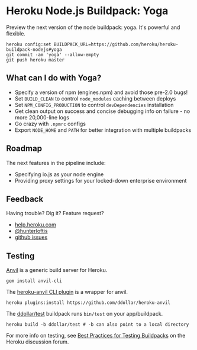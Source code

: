 # Heroku Node.js Buildpack: Yoga

Preview the next version of the node buildpack: yoga. It's powerful and flexible.

```shell
heroku config:set BUILDPACK_URL=https://github.com/heroku/heroku-buildpack-nodejs#yoga
git commit -am 'yoga' --allow-empty
git push heroku master
```

## What can I do with Yoga?

- Specify a version of npm (engines.npm) and avoid those pre-2.0 bugs!
- Set `BUILD_CLEAN` to control `node_modules` caching between deploys
- Set `NPM_CONFIG_PRODUCTION` to control `devDependencies` installation
- Get clean output on success and concise debugging info on failure - no more 20,000-line logs
- Go crazy with `.npmrc` configs
- Export `NODE_HOME` and `PATH` for better integration with multiple buildpacks

## Roadmap

The next features in the pipeline include:

- Specifying io.js as your node engine
- Providing proxy settings for your locked-down enterprise environment

## Feedback

Having trouble? Dig it? Feature request?

- [help.heroku.com](https://help.heroku.com/)
- [@hunterloftis](http://twitter.com/hunterloftis)
- [github issues](https://github.com/heroku/heroku-buildpack-nodejs/issues)

## Testing

[Anvil](https://github.com/ddollar/anvil) is a generic build server for Heroku.

```
gem install anvil-cli
```

The [heroku-anvil CLI plugin](https://github.com/ddollar/heroku-anvil) is a wrapper for anvil.

```
heroku plugins:install https://github.com/ddollar/heroku-anvil
```

The [ddollar/test](https://github.com/ddollar/buildpack-test) buildpack runs `bin/test` on your app/buildpack.

```
heroku build -b ddollar/test # -b can also point to a local directory
```

For more info on testing, see [Best Practices for Testing Buildpacks](https://discussion.heroku.com/t/best-practices-for-testing-buildpacks/294) on the Heroku discussion forum.
